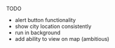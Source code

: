 TODO
- alert button functionality
- show city location consistently
- run in background
- add ability to view on map (ambitious)